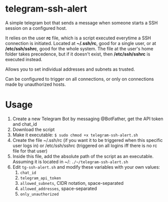# telegram-ssh-alert

A simple telegram bot that sends a message when someone starts a SSH session on a configured host.

It relies on the user **rc** file, which is a script executed everytime a SSH connection is initiated. 
Located at **~/.ssh/rc**, good for a single user, or at **/etc/ssh/sshrc**, good for the whole system.
The file at the user's home folder takes precedence, but if it doesn't exist, then **/etc/ssh/sshrc** is executed instead.

Allows you to set individual addresses and subnets as trusted.

Can be configured to trigger on all connections, or only on connections made by unauthorized hosts.

# Usage
1. Create a new Telegram Bot by messaging @BotFather, get the API token and chat_id
2. Download the script
3. Make it executable: `$ sudo chmod +x telegram-ssh-alert.sh`
4. Create the file ~/.ssh/rc (if you want it to be triggered when this specific user logs in) or /etc/ssh/sshrc (triggered on all logins iff
there is no rc file for that user)
5. Inside this file, add the absolute path of the script as an executable. Assuming it is located in ~/: `./~/telegram-ssh-alert.sh`
6. Edit `tg-ssh-alert.sh` and modify these variables with your own values:
    1. `chat_id`
    2. `telegram_api_token`
    3. `allowed_subnets`, CIDR notation, space-separated
    4. `allowed_addresses`, space-separated
    5. `only_unauthorized`







